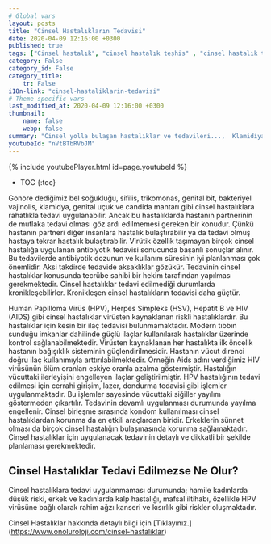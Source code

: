 ```yaml
---
# Global vars
layout: posts
title: "Cinsel Hastalıkların Tedavisi"
date: 2020-04-09 12:16:00 +0300
published: true
tags: ["Cinsel hastalık", "cinsel hastalık teşhis" , "cinsel hastalık tedavi" , "cinsel hastalık belirti" , "cinsel hastalık kan tahlili" , "cinsel hastalık korunma yöntemleri" , "frengi", "genital herpes", "Klamidiya", "Genital bit", "Genital uçuk", "Hepatit B", "aids", "HPV", "hiv", "Trikomnas","Sifiliz", "Moluskum kantagiyozum", "Genital Uyuz", "Bel soğukluğu" , "gonore" , "cinsel hastalık çözüm" , "Moluskum kantagiyozum tedavi", "Bel soğukluğu tedavi" , "klamidya tedavi" , "frengi tedavi"  , " genital bit tedavi"  , " genital uçuk tedavi"  , "hepatit b tedavi"  , "hiv tedavi"  , "hpv tedavi" , "Trikomonas tedavi", "cinsel hastalık tahlil", "cinsel hastalık pcr testi" ]
category: False
category_id: False
category_title:
    tr: False
i18n-link: "cinsel-hastaliklarin-tedavisi"
# Theme specific vars
last_modified_at: 2020-04-09 12:16:00 +0300
thumbnail:
    name: false
    webp: false
summary: "Cinsel yolla bulaşan hastalıklar ve tedavileri...,  Klamidiya, Şankı, Genital bit, Genital uçuk, Hepatit B, AIDS, HPV, Trikomonas, Sifiliz, Uyuz, Moluskum kantagiyozum ve Bel soğukluğu hastalıklarının belirtileri, teşhisleri ve tedavileri hakkında detaylı bilgi. "
youtubeId: "nVtBTbRVbJM"
---
```

{% include youtubePlayer.html id=page.youtubeId %}

* TOC
{:toc}

Gonore dediğimiz bel soğukluğu, sifilis, trikomonas, genital bit, bakteriyel vajinolis, klamidya, genital uçuk ve candida mantarı gibi cinsel hastalıklara rahatlıkla tedavi uygulanabilir. Ancak bu hastalıklarda hastanın partnerinin de mutlaka tedavi olması göz ardı edilmemesi gereken bir konudur. Çünkü hastanın partneri diğer insanlara hastalık bulaştırabilir ya da tedavi olmuş hastaya tekrar hastalık bulaştırabilir. Virütik özellik taşımayan birçok cinsel hastalığa uygulanan antibiyotik tedavisi sonucunda başarılı sonuçlar alınır. Bu tedavilerde antibiyotik dozunun ve kullanım süresinin iyi planlanması çok önemlidir. Aksi takdirde tedavide aksaklıklar gözükür. Tedavinin cinsel hastalıklar konusunda tecrübe sahibi bir hekim tarafından yapılması gerekmektedir. Cinsel hastalıklar tedavi edilmediği durumlarda kronikleşebilirler. Kronikleşen cinsel hastalıkların tedavisi daha güçtür.

Human Papilloma Virüs (HPV), Herpes Simpleks (HSV), Hepatit B ve HIV (AIDS) gibi cinsel hastalıklar virüsten kaynaklanan riskli hastalıklardır. Bu hastalıklar için kesin bir ilaç tedavisi bulunmamaktadır. Modern tıbbın sunduğu imkanlar dahilinde güçlü ilaçlar kullanılarak hastalıklar üzerinde kontrol sağlanabilmektedir. Virüsten kaynaklanan her hastalıkta ilk öncelik hastanın bağışıklık sisteminin güçlendirilmesidir. Hastanın vücut direnci doğru ilaç kullanımıyla arttırılabilmektedir. Örneğin Aids adını verdiğimiz HIV virüsünün ölüm oranları eskiye oranla azalma göstermiştir. Hastalığın vücuttaki ilerleyişini engelleyen ilaçlar geliştirilmiştir. HPV hastalığının tedavi edilmesi için cerrahi girişim, lazer, dondurma tedavisi gibi işlemler uygulanmaktadır. Bu işlemler sayesinde vücuttaki siğiller yayılım göstermeden çıkartılır. Tedavinin devamlı uygulanması durumunda yayılma engellenir. Cinsel birleşme sırasında kondom kullanılması cinsel hastalıklardan korunma da en etkili araçlardan biridir. Erkeklerin sünnet olması da birçok cinsel hastalığın bulaşmasında korunma sağlamaktadır. Cinsel hastalıklar için uygulanacak tedavinin detaylı ve dikkatli bir şekilde planlaması gerekmektedir.

## Cinsel Hastalıklar Tedavi Edilmezse Ne Olur?

Cinsel hastalıklara tedavi uygulanmaması durumunda; hamile kadınlarda düşük riski, erkek ve kadınlarda kalp hastalığı, mafsal iltihabı, özellikle HPV virüsüne bağlı olarak rahim ağzı kanseri ve kısırlık gibi riskler oluşmaktadır.


Cinsel Hastalıklar hakkında detaylı bilgi için [Tıklayınız.] (https://www.onoluroloji.com/cinsel-hastaliklar)
